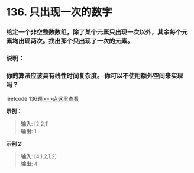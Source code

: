 # 136. 只出现一次的数字
### 给定一个非空整数数组，除了某个元素只出现一次以外，其余每个元素均出现两次。找出那个只出现了一次的元素。
### 说明：
### 你的算法应该具有线性时间复杂度。 你可以不使用额外空间来实现吗？

leetcode 136题[>>>点这里查看](https://leetcode-cn.com/problems/single-number/)

**示例：**
> **输入**: [2,2,1]           
> **输出**: 1            

**示例 2:**
> **输入**: [4,1,2,1,2]       
> **输出**: 4       